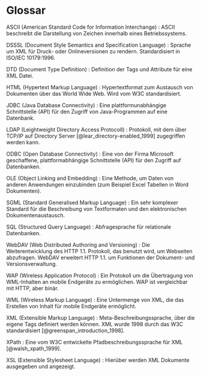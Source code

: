 # Glossar
ASCII (American Standard Code for Information Interchange)
:   ASCII beschreibt die Darstellung von Zeichen innerhalb eines Betriebssystems.

DSSSL (Document Style Semantics and Specification Language)
:   Sprache um XML für Druck- oder Onlineversionen zu rendern. Standardisiert in ISO/IEC 10179:1996.

DTD (Document Type Definition)
:   Definition der Tags und Attribute für eine XML Datei.

HTML (Hypertext Markup Language)
:   Hypertextformat zum Austausch von Dokumenten über das World Wide Web. Wird vom W3C standardisiert.

JDBC (Java Database Connectivity)
:   Eine plattformunabhängige Schnittstelle (API) für den Zugriff von Java-Programmen auf eine Datenbank.

LDAP (Leightweight Directory Access Protocoll)
:   Protokoll, mit dem über TCP/IP auf Directory Server [@lear_directory-enabled_1999] zugegriffen werden kann.

ODBC (Open Database Connectivity)
:   Eine von der Firma Microsoft geschaffene, plattformabhängige Schnittstelle (API) für den Zugriff auf Datenbanken.

OLE (Object Linking and Embedding)
:   Eine Methode, um Daten von anderen Anwendungen einzubinden (zum Beispiel Excel Tabellen in Word Dokumenten).

SGML (Standard Generalised Markup Language)
:   Ein sehr komplexer Standard für die Beschreibung von Textformaten und den elektronischen Dokumentenaustausch.

SQL (Structured Query Language)
:   Abfragesprache für relationale Datenbanken.

WebDAV (Web Distributed Authoring and Versioning)
:   Die Weiterentwicklung des HTTP 1.1. Protokoll, das benutzt wird, um Webseiten abzufragen. WebDAV erweitert HTTP 1.1. um Funktionen der Dokument- und Versionsverwaltung.

WAP (Wireless Application Protocol)
:   Ein Protokoll um die Übertragung von WML-Inhalten an mobile Endgeräte zu ermöglichen. WAP ist vergleichbar mit HTTP, aber binär.

WML (Wireless Markup Language)
:   Eine Untermenge von XML, die das Erstellen von Inhalt für mobile Endgeräte ermöglicht.

XML (Extensible Markup Language)
:   Meta-Beschreibungssprache, über die eigene Tags definiert werden können. XML wurde 1998 durch das W3C standardisiert [@greenspan_introduction_1998].

XPath
:   Eine vom W3C entwickelte Pfadbeschreibungssprache für XML [@walsh_xpath_1999].

XSL (Extensible Stylesheet Language)
:   Hierüber werden XML Dokumente ausgegeben und angezeigt.

